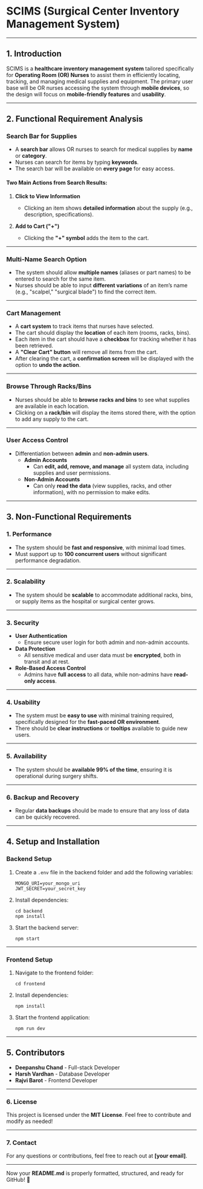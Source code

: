 # **SCIMS (Surgical Center Inventory Management System)**

---

## **1. Introduction**
SCIMS is a **healthcare inventory management system** tailored specifically for **Operating Room (OR) Nurses** to assist them in efficiently locating, tracking, and managing medical supplies and equipment. The primary user base will be OR nurses accessing the system through **mobile devices**, so the design will focus on **mobile-friendly features** and **usability**.

---

## **2. Functional Requirement Analysis**

### **Search Bar for Supplies**
- A **search bar** allows OR nurses to search for medical supplies by **name** or **category**.
- Nurses can search for items by typing **keywords**.
- The search bar will be available on **every page** for easy access.

#### **Two Main Actions from Search Results:**
1. **Click to View Information**  
   - Clicking an item shows **detailed information** about the supply (e.g., description, specifications).

2. **Add to Cart ("+")**  
   - Clicking the **"+" symbol** adds the item to the cart.

---

### **Multi-Name Search Option**
- The system should allow **multiple names** (aliases or part names) to be entered to search for the same item.
- Nurses should be able to input **different variations** of an item’s name (e.g., "scalpel," "surgical blade") to find the correct item.

---

### **Cart Management**
- A **cart system** to track items that nurses have selected.
- The cart should display the **location** of each item (rooms, racks, bins).
- Each item in the cart should have a **checkbox** for tracking whether it has been retrieved.
- A **"Clear Cart" button** will remove all items from the cart.
- After clearing the cart, a **confirmation screen** will be displayed with the option to **undo the action**.

---

### **Browse Through Racks/Bins**
- Nurses should be able to **browse racks and bins** to see what supplies are available in each location.
- Clicking on a **rack/bin** will display the items stored there, with the option to add any supply to the cart.

---

### **User Access Control**
- Differentiation between **admin** and **non-admin users**.
  - **Admin Accounts**  
    - Can **edit, add, remove, and manage** all system data, including supplies and user permissions.
  - **Non-Admin Accounts**  
    - Can only **read the data** (view supplies, racks, and other information), with no permission to make edits.

---

## **3. Non-Functional Requirements**

### **1. Performance**
- The system should be **fast and responsive**, with minimal load times.
- Must support up to **100 concurrent users** without significant performance degradation.

---

### **2. Scalability**
- The system should be **scalable** to accommodate additional racks, bins, or supply items as the hospital or surgical center grows.

---

### **3. Security**
- **User Authentication**  
  - Ensure secure user login for both admin and non-admin accounts.
- **Data Protection**  
  - All sensitive medical and user data must be **encrypted**, both in transit and at rest.
- **Role-Based Access Control**  
  - Admins have **full access** to all data, while non-admins have **read-only access**.

---

### **4. Usability**
- The system must be **easy to use** with minimal training required, specifically designed for the **fast-paced OR environment**.
- There should be **clear instructions** or **tooltips** available to guide new users.

---

### **5. Availability**
- The system should be **available 99% of the time**, ensuring it is operational during surgery shifts.

---

### **6. Backup and Recovery**
- Regular **data backups** should be made to ensure that any loss of data can be quickly recovered.

---

## **4. Setup and Installation**

### **Backend Setup**
1. Create a `.env` file in the backend folder and add the following variables:
   ```
   MONGO_URI=your_mongo_uri
   JWT_SECRET=your_secret_key
   ```

2. Install dependencies:
   ```
   cd backend
   npm install
   ```

3. Start the backend server:
   ```
   npm start
   ```

---

### **Frontend Setup**
1. Navigate to the frontend folder:
   ```
   cd frontend
   ```

2. Install dependencies:
   ```
   npm install
   ```

3. Start the frontend application:
   ```
   npm run dev
   ```

---

## **5. Contributors**
- **Deepanshu Chand** - Full-stack Developer
- **Harsh Vardhan** - Database Developer
- **Rajvi Barot** - Frontend Developer

---

### **6. License**
This project is licensed under the **MIT License**. Feel free to contribute and modify as needed!

---

### **7. Contact**
For any questions or contributions, feel free to reach out at **[your email]**.

---

Now your **README.md** is properly formatted, structured, and ready for GitHub! 🚀

